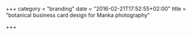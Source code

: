 +++
category = "branding"
date = "2016-02-21T17:52:55+02:00"
title = "botanical business card design for Manka photography"

+++
